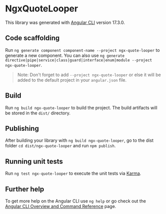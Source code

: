 # NgxQuoteLooper

This library was generated with [Angular CLI](https://github.com/angular/angular-cli) version 17.3.0.

## Code scaffolding

Run `ng generate component component-name --project ngx-quote-looper` to generate a new component. You can also use `ng generate directive|pipe|service|class|guard|interface|enum|module --project ngx-quote-looper`.
> Note: Don't forget to add `--project ngx-quote-looper` or else it will be added to the default project in your `angular.json` file. 

## Build

Run `ng build ngx-quote-looper` to build the project. The build artifacts will be stored in the `dist/` directory.

## Publishing

After building your library with `ng build ngx-quote-looper`, go to the dist folder `cd dist/ngx-quote-looper` and run `npm publish`.

## Running unit tests

Run `ng test ngx-quote-looper` to execute the unit tests via [Karma](https://karma-runner.github.io).

## Further help

To get more help on the Angular CLI use `ng help` or go check out the [Angular CLI Overview and Command Reference](https://angular.io/cli) page.
